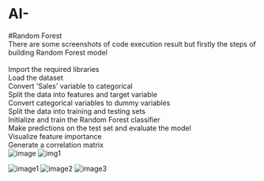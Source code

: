 # AI-
#Random Forest
<br>There are some screenshots of code execution result but firstly the steps of building Random Forest model
<br><br>Import the required libraries
<br>Load the dataset
<br>Convert 'Sales' variable to categorical
<br>Split the data into features and target variable
<br>Convert categorical variables to dummy variables
<br>Split the data into training and testing sets
<br>Initialize and train the Random Forest classifier
<br>Make predictions on the test set and evaluate the model
<br>Visualize feature importance
<br>Generate a correlation matrix
<br>
![image](https://github.com/eliza-ttt/AI-/assets/73555386/2e0fa911-9c03-4a03-bab9-803a1f061130)
![img1](https://github.com/eliza-ttt/AI-/assets/73555386/0e30f887-199a-4da1-8564-071e46391bca)

![image1](https://github.com/eliza-ttt/AI-/assets/73555386/c267b94a-dc87-486c-9d8f-6632544ca253)
![image2](https://github.com/eliza-ttt/AI-/assets/73555386/d67f0d0a-cfb2-487c-aee0-0f7b28e665d7)
![image3](https://github.com/eliza-ttt/AI-/assets/73555386/2a939b51-1715-4ef0-bcf4-df423dd9ecd5)
